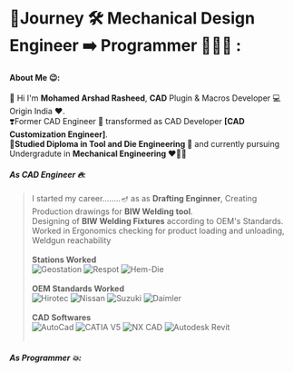 
# 🚀Journey 🛠️ Mechanical Design Engineer ➡️ Programmer 👨🏻‍💻 :

#### About Me 😉:
👋 Hi I'm **Mohamed Arshad Rasheed**, **CAD** Plugin & Macros Developer 💻 Origin India ❤️.<br>
❣️Former CAD Engineer 💫 transformed as CAD Developer **[CAD Customization Engineer]**.<br>
🌟**Studied Diploma in Tool and Die Engineering 🔩** and currently pursuing Undergradute in **Mechanical Engineering ❤️‍🔥**🌟

##### As CAD Engineer 🔥:
> I started my career........🪔 as as **Drafting Enginner**, Creating Production drawings for **BIW Welding tool**.<br>
> Designing of **BIW Welding Fixtures** according to OEM's Standards.<br>
> Worked in Ergonomics checking for product loading and unloading, Weldgun reachability <br><br>
>**Stations Worked** <br>
>![Geostation](https://img.shields.io/badge/-GEO--Station-orange)
>![Respot](https://img.shields.io/badge/-Respot--Station-Green)
>![Hem-Die](https://img.shields.io/badge/-Hemdie--Station-blue)<br><br>
>**OEM Standards Worked** <br>
>![Hirotec](https://img.shields.io/badge/-Hirotech.Inc-blue)
>![Nissan](https://img.shields.io/badge/-Nissan-red)
>![Suzuki](https://img.shields.io/badge/-Maruthi--Suzuki-purple)
>![Daimler](https://img.shields.io/badge/-Daimler-orange)<br><br>
> **CAD Softwares**<br>
![AutoCad](https://img.shields.io/badge/-Autocad-red) ![CATIA V5](https://img.shields.io/badge/-CATIA%20V5-purple) ![NX CAD](https://img.shields.io/badge/-NX%20CAD-turquoise%20blue) ![Autodesk Revit](https://img.shields.io/badge/-Autodesk%20Revit-blue)<br><br>

##### As Programmer 💥: 





